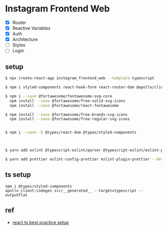 # Instagram Frontend Web

-   [x] Router
-   [x] Reactive Variables
-   [x] Auth
-   [x] Architecture
-   [ ] Styles
-   [ ] Login

## setup

```bash
$ npx create-react-app instagram_frontend_web --template typescript

$ npm i styled-components react-hook-form react-router-dom @apollo/client graphql react-helmet-async

$ npm i --save @fortawesome/fontawesome-svg-core
  npm install --save @fortawesome/free-solid-svg-icons
  npm install --save @fortawesome/react-fontawesome

$ npm install --save @fortawesome/free-brands-svg-icons
  npm install --save @fortawesome/free-regular-svg-icons


$ npm i --save -D @types/react-dom @types/styled-components



$ yarn add eslint @typescript-eslint/parser @typescript-eslint/eslint-plugin eslint-plugin-react --dev

$ yarn add prettier eslint-config-prettier eslint-plugin-prettier --dev
```

## ts setup

```
npm i @types/styled-components
apollo client:codegen src/__generated__ --target=typescript --outputFlat
```

## ref

-   [react ts best practice setup](https://www.sitepoint.com/react-with-typescript-best-practices/)
